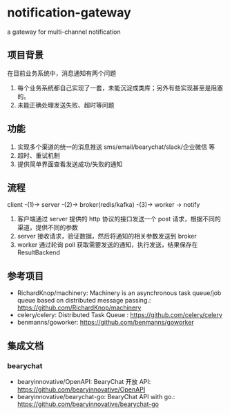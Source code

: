 # notification-gateway

a gateway for multi-channel notification

## 项目背景

在目前业务系统中，消息通知有两个问题

1. 每个业务系统都自己实现了一套，未能沉淀成类库；另外有些实现甚至是阻塞的。
2. 未能正确处理发送失败、超时等问题


## 功能

1. 实现多个渠道的统一的消息推送 sms/email/bearychat/slack/企业微信 等
2. 超时、重试机制
3. 提供简单界面查看发送成功/失败的通知

## 流程

client -(1)-> server -(2)-> broker(redis/kafka) -(3)-> worker -> notify

1. 客户端通过 server 提供的 http 协议的接口发送一个 post 请求，根据不同的渠道，提供不同的参数
2. server 接收请求，验证数据，然后将通知的相关参数发送到 broker 
3. worker 通过轮询 poll 获取需要发送的通知，执行发送，结果保存在 ResultBackend

## 参考项目

* RichardKnop/machinery: Machinery is an asynchronous task queue/job queue based on distributed message passing.: https://github.com/RichardKnop/machinery
* celery/celery: Distributed Task Queue : https://github.com/celery/celery
* benmanns/goworker: https://github.com/benmanns/goworker


## 集成文档

### bearychat

* bearyinnovative/OpenAPI: BearyChat 开放 API: https://github.com/bearyinnovative/OpenAPI
* bearyinnovative/bearychat-go: BearyChat API with go.: https://github.com/bearyinnovative/bearychat-go